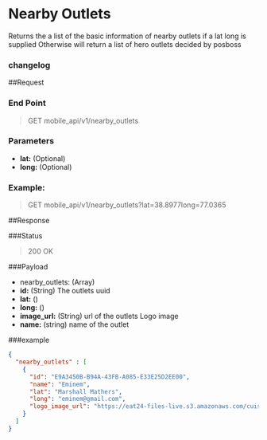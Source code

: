 # Nearby Outlets  
Returns the a list of the basic information of nearby outlets if a lat long is supplied
Otherwise will return a list of hero outlets decided by posboss

### changelog

##Request
### End Point
  > GET mobile_api/v1/nearby_outlets

### Parameters

- **lat:** (Optional)
- **long:** (Optional)

### Example:
  > GET mobile_api/v1/nearby_outlets?lat=38.8977long=77.0365


##Response

###Status
  > 200 OK

###Payload

- nearby_outlets: (Array) 
 - **id:** (String) The outlets uuid
 - **lat:** () 
 - **long:** () 
 - **image_url:** (String) url of the outlets Logo image
 - **name:** (string) name of the outlet


###example
```json
{
  "nearby_outlets" : [
    {
      "id": "E9A3450B-B94A-43FB-A085-E33E25D2EE00",
      "name": "Eminem",
      "lat": "Marshall Mathers",
      "long": "eminem@gmail.com",
      "logo_image_url": "https://eat24-files-live.s3.amazonaws.com/cuisines/v4/cafe.jpg?Signature=7lRr4TRudF64MCWz9U54Ovw9BbM%3D&Expires=1479941955&AWSAccessKeyId=AKIAIEJ2GCCJRT63TBYA"
    }
  ]
}
```

